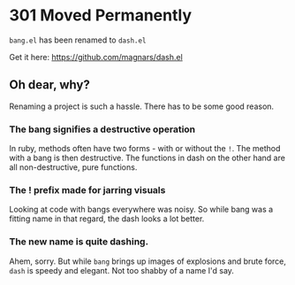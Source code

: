 # 301 Moved Permanently

`bang.el` has been renamed to `dash.el`

Get it here: https://github.com/magnars/dash.el

## Oh dear, why?

Renaming a project is such a hassle. There has to be some good reason.

### The bang signifies a destructive operation

In ruby, methods often have two forms - with or without the `!`. The
method with a bang is then destructive. The functions in dash on the
other hand are all non-destructive, pure functions.

### The ! prefix made for jarring visuals

Looking at code with bangs everywhere was noisy. So while bang was a
fitting name in that regard, the dash looks a lot better.

### The new name is quite dashing.

Ahem, sorry. But while `bang` brings up images of explosions and brute
force, `dash` is speedy and elegant. Not too shabby of a name I'd say.
